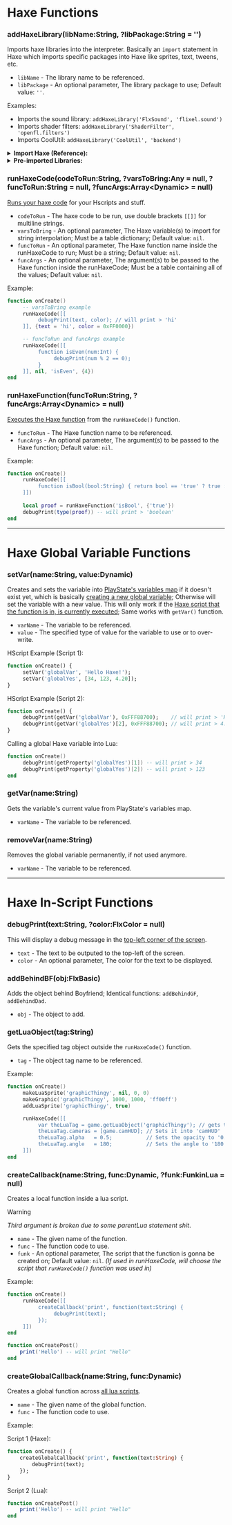 # Haxe Functions
### addHaxeLibrary(libName:String, ?libPackage:String = '')
Imports haxe libraries into the interpreter. Basically an `import` statement in Haxe which imports specific packages into Haxe like sprites, text, tweens, etc.

- `libName` - The library name to be referenced.
- `libPackage` - An optional parameter, The library package to use; Default value: `''`.

Examples:
- Imports the sound library: `addHaxeLibrary('FlxSound', 'flixel.sound')`
- Imports shader filters: `addHaxeLibrary('ShaderFilter', 'openfl.filters')`
- Imports CoolUtil: `addHaxeLibrary('CoolUtil', 'backend')`

<details><summary><b>Import Haxe (Reference):</b></summary>
<p>

```haxe
package; // they are directories that contain modules, i dunno how it works, but very important to use.

// import library_package.library_name | <-- That's the syntax
import flixel.sound.FlxSound;       // Imports the sound package
import openfl.filters.ShaderFilter; // Imports the shader filter package
import backend.CoolUtil;            // Imports CoolUtil haxe file

// Also the semi colon ';' character is very important when declaring functions, packages, variables, etc.
```

</p>
</details>

<details><summary><b>Pre-imported Libraries:</b></summary>
<p>

```haxe
import flixel.FlxG;
import flixel.math.FlxMath;
import flixel.FlxSprite;
import flixel.FlxCamera;
import backend.PsychCamera;
import flixel.util.FlxTimer;
import flixel.tweens.FlxTween;
import flixel.tweens.FlxEase;
import psychlua.HScript.CustomFlxColor; // Not the actual FlxColor, since it is an Abstract (HScript can't use Abstracts), which means some functions and variables from FlxColor will be missing.
import backend.BaseStage.Countdown;
import states.PlayState;
import backend.Paths;
import backend.Conductor;
import backend.ClientPrefs;
import backend.Achievements;
import objects.Character;
import objects.Alphabet;
import objects.Note;
import psychlua.CustomSubstate;
import flixel.addons.display.FlxRuntimeShader;
import openfl.filters.ShaderFilter;
import StringTools;
import flxanimate.FlxAnimate;
```

</p>
</details>

### runHaxeCode(codeToRun:String, ?varsToBring:Any = null, ?funcToRun:String = null, ?funcArgs:Array\<Dynamic\> = null)
<ins>Runs your haxe code</ins> for your Hscripts and stuff.

- `codeToRun` - The haxe code to be run, use double brackets `[[]]` for multiline strings.
- `varsToBring` - An optional parameter, The Haxe variable(s) to import for string interpolation; Must be a table dictionary; Default value: `nil`.
- `funcToRun` - An optional parameter, The Haxe function name inside the runHaxeCode to run; Must be a string; Default value: `nil`.
- `funcArgs` - An optional parameter, The argument(s) to be passed to the Haxe function inside the runHaxeCode; Must be a table containing all of the values; Default value: `nil`.

Example:
```lua
function onCreate()
     -- varsToBring example
     runHaxeCode([[
          debugPrint(text, color); // will print > 'hi'
     ]], {text = 'hi', color = 0xFF0000})

     -- funcToRun and funcArgs example
     runHaxeCode([[
          function isEven(num:Int) {
               debugPrint(num % 2 == 0);
          }
     ]], nil, 'isEven', {4})
end
```

### runHaxeFunction(funcToRun:String, ?funcArgs:Array\<Dynamic\> = null)
<ins>Executes the Haxe function</ins> from the `runHaxeCode()` function.

- `funcToRun` - The Haxe function name to be referenced.
- `funcArgs` - An optional parameter, The argument(s) to be passed to the Haxe function; Default value: `nil`.

Example:
```lua
function onCreate()
     runHaxeCode([[
          function isBool(bool:String) { return bool == 'true' ? true : false; }
     ]])
     
     local proof = runHaxeFunction('isBool', {'true'})
     debugPrint(type(proof)) -- will print > 'boolean'
end
```

***

# Haxe Global Variable Functions
### setVar(name:String, value:Dynamic)
Creates and sets the variable into <ins>PlayState's variables map</ins> if it doesn't exist yet, which is basically <ins>creating a new global variable</ins>; Otherwise will set the variable with a new value. This will only work if the <ins>Haxe script that the function is in, is currently executed</ins>; Same works with `getVar()` function.

- `varName` - The variable to be referenced.
- `value` - The specified type of value for the variable to use or to over-write.

HScript Example (Script 1):
```haxe
function onCreate() {
     setVar('globalVar', 'Hello Haxe!');
     setVar('globalYes', [34, 123, 4.20]);
}
```

HScript Example (Script 2):
```haxe
function onCreate() {
     debugPrint(getVar('globalVar'), 0xFFF88700);    // will print > 'Hello Haxe!'
     debugPrint(getVar('globalYes')[2], 0xFFF88700); // will print > 4.20
}
```

Calling a global Haxe variable into Lua:
```lua
function onCreate()
     debugPrint(getProperty('globalYes')[1]) -- will print > 34
     debugPrint(getProperty('globalYes')[2]) -- will print > 123
end
```

### getVar(name:String)
Gets the variable's current value from PlayState's variables map.

- `varName` - The variable to be referenced.

### removeVar(name:String)
Removes the global variable permanently, if not used anymore.

- `varName` - The variable to be referenced.

***

# Haxe In-Script Functions
### debugPrint(text:String, ?color:FlxColor = null)
This will display a debug message in the <ins>top-left corner of the screen</ins>.

- `text` - The text to be outputed to the top-left of the screen.
- `color` - An optional parameter, The color for the text to be displayed.

### addBehindBF(obj:FlxBasic)
Adds the object behind Boyfriend; Identical functions: `addBehindGF`, `addBehindDad`.

- `obj` - The object to add.

### getLuaObject(tag:String)
Gets the specified tag object outside the `runHaxeCode()` function.

- `tag` - The object tag name to be referenced.

Example:
```lua
function onCreate()
     makeLuaSprite('graphicThingy', nil, 0, 0)
     makeGraphic('graphicThingy', 1000, 1000, 'ff00ff')
     addLuaSprite('graphicThingy', true)

     runHaxeCode([[
          var theLuaTag = game.getLuaObject('graphicThingy'); // gets the lua tag
          theLuaTag.cameras = [game.camHUD]; // Sets it into 'camHUD'
          theLuaTag.alpha   = 0.5;           // Sets the opacity to '0.5'
          theLuaTag.angle   = 180;           // Sets the angle to '180'
     ]])
end
```

### createCallback(name:String, func:Dynamic, ?funk:FunkinLua = null)
Creates a local function inside a lua script.

> [!WARNING]
> _Third argument is broken due to some parentLua statement shit_.

- `name` - The given name of the function.
- `func` - The function code to use.
- `funk` - An optional parameter, The script that the function is gonna be created on; Default value: `nil`. _(If used in runHaxeCode, will choose the script that `runHaxeCode()` function was used in)_

Example:

```lua
function onCreate()
     runHaxeCode([[
          createCallback('print', function(text:String) {
               debugPrint(text);
          });
     ]])
end

function onCreatePost()
    print('Hello') -- will print "Hello"
end
```

### createGlobalCallback(name:String, func:Dynamic)
Creates a global function across <ins>all lua scripts</ins>.

- `name` - The given name of the global function.
- `func` - The function code to use.

Example:

Script 1 (Haxe):
```haxe
function onCreate() {
    createGlobalCallback('print', function(text:String) {
        debugPrint(text);
    });
}
```

Script 2 (Lua):
```lua
function onCreatePost()
    print('Hello') -- will print "Hello"
end
```